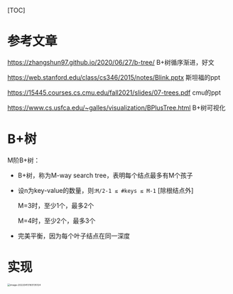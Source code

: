 [TOC]

# 参考文章

https://zhangshun97.github.io/2020/06/27/b-tree/ B+树循序渐进，好文

https://web.stanford.edu/class/cs346/2015/notes/Blink.pptx 斯坦福的ppt

https://15445.courses.cs.cmu.edu/fall2021/slides/07-trees.pdf cmu的ppt

https://www.cs.usfca.edu/~galles/visualization/BPlusTree.html B+树可视化

# B+树

M阶B+树：

* B+树，称为M-way search tree，表明每个结点最多有M个孩子

* 设n为key-value的数量，则:`M/2-1 ≤ #keys ≤ M-1` [除根结点外]  

  M=3时，至少1个，最多2个

  M=4时，至少2个，最多3个

* 完美平衡，因为每个叶子结点在同一深度



# 实现

<img src="https://kkbabe-picgo.oss-cn-hangzhou.aliyuncs.com/img/image-20220413183135124.png" alt="image-20220413183135124" style="zoom: 38%;" />





